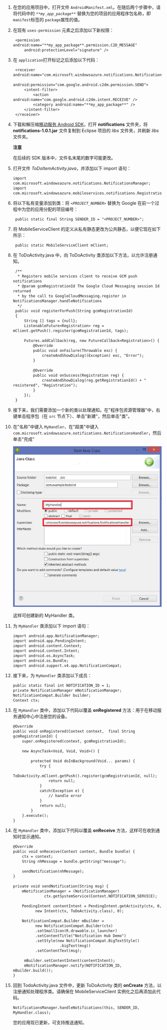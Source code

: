 1. 在您的应用项目中，打开文件  `AndroidManifest.xml`。在随后两个步骤中，请将代码中的 _`**my_app_package**`_ 替换为您的项目的应用程序包名称，即  `manifest`标签的 `package`属性的值。 

2. 在现有  `uses-permission` 元素之后添加以下新权限：

        <permission android:name="**my_app_package**.permission.C2D_MESSAGE" 
            android:protectionLevel="signature" />
<tags ms.service=""
    ms.date=""
    wacn.date=""
    />
        <uses-permission android:name="**my_app_package**.permission.C2D_MESSAGE" /> 
        <uses-permission android:name="com.google.android.c2dm.permission.RECEIVE" />
        <uses-permission android:name="android.permission.GET_ACCOUNTS" />
        <uses-permission android:name="android.permission.WAKE_LOCK" />

3. 在 `application`打开标记之后添加以下代码： 

        <receiver android:name="com.microsoft.windowsazure.notifications.NotificationsBroadcastReceiver"
            						 	android:permission="com.google.android.c2dm.permission.SEND">
            <intent-filter>
                <action android:name="com.google.android.c2dm.intent.RECEIVE" />
                <category android:name="**my_app_package**" />
            </intent-filter>
        </receiver>


4. 下载和解压缩[移动服务 Android SDK]，打开 **notifications** 文件夹，将 **notifications-1.0.1.jar** 文件复制到 Eclipse 项目的  *libs* 文件夹，并刷新  *libs* 文件夹。

    <div class="dev-callout"><b>注意</b>
	<p>在后续的 SDK 版本中，文件名末尾的数字可能更改。</p>
    </div>

5.  打开文件  *ToDoItemActivity.java*，并添加以下 import 语句：

		import com.microsoft.windowsazure.notifications.NotificationsManager;
		import com.microsoft.windowsazure.mobileservices.notifications.Registration;


6. 将以下私有变量添加到类：将 _`<PROJECT_NUMBER>`_ 替换为 Google 在前一个过程中为您的应用分配的项目编号：

		public static final String SENDER_ID = "<PROJECT_NUMBER>";

7. 将 MobileServiceClient 的定义从私有静态更改为公共静态，以便它现在如下所示：

		public static MobileServiceClient mClient;


8. 在 ToDoActivity.java 中，向 ToDoActivity 类添加以下方法，以允许注册通知。

        /**
		 * Registers mobile services client to receive GCM push notifications
		 * @param gcmRegistrationId The Google Cloud Messaging session Id returned 
		 * by the call to GoogleCloudMessaging.register in NotificationsManager.handleNotifications
		 */
		public void registerForPush(String gcmRegistrationId)
		{
			String [] tags = {null};
			ListenableFuture<Registration> reg = mClient.getPush().register(gcmRegistrationId, tags);
			
	    	Futures.addCallback(reg, new FutureCallback<Registration>() {
	    		@Override
	    		public void onFailure(Throwable exc) {
	    			createAndShowDialog((Exception) exc, "Error");
	    		}
	    		
	    		@Override
	    		public void onSuccess(Registration reg) {
	    			createAndShowDialog(reg.getRegistrationId() + " resistered", "Registration");
	    		}
	    	});
		}



9. 接下来，我们需要添加一个新的类以处理通知。在"程序包资源管理器"中，右键单击程序包（在  `src` 节点下）、单击"新建"，然后单击"类"。

10. 在"名称"中键入  `MyHandler`、在"超类"中键入  `com.microsoft.windowsazure.notifications.NotificationsHandler`，然后单击"完成"

	![](./media/mobile-services-android-get-started-push/mobile-services-android-create-class.png)

	这样可创建新的 MyHandler 类。

11. 为  `MyHandler` 类添加以下 import 语句：

		import android.app.NotificationManager;
		import android.app.PendingIntent;
		import android.content.Context;
		import android.content.Intent;
		import android.os.AsyncTask;
		import android.os.Bundle;
		import android.support.v4.app.NotificationCompat;

	
12. 接下来，为  `MyHandler` 类添加以下成员：

		public static final int NOTIFICATION_ID = 1;
		private NotificationManager mNotificationManager;
		NotificationCompat.Builder builder;
		Context ctx;


13. 在  `MyHandler` 类中，添加以下代码以覆盖 **onRegistered** 方法：用于在移动服务通知中心中注册您的设备。

		@Override
		public void onRegistered(Context context,  final String gcmRegistrationId) {
		    super.onRegistered(context, gcmRegistrationId);
	
		    new AsyncTask<Void, Void, Void>() {
		    		    	
		    	protected Void doInBackground(Void... params) {
		    		try {
		    		    ToDoActivity.mClient.getPush().register(gcmRegistrationId, null);
		    		    return null;
	    		    }
	    		    catch(Exception e) { 
			    		// handle error    		    
	    		    }
					return null;  		    
	    		}
		    }.execute();
		}



14. 在  `MyHandler` 类中，添加以下代码以覆盖 **onReceive** 方法，这样可在收到通知时显示通知。

		@Override
		public void onReceive(Context context, Bundle bundle) {
		    ctx = context;
		    String nhMessage = bundle.getString("message");
	
		    sendNotification(nhMessage);
		}
	
		private void sendNotification(String msg) {
			mNotificationManager = (NotificationManager)
		              ctx.getSystemService(Context.NOTIFICATION_SERVICE);
	
		    PendingIntent contentIntent = PendingIntent.getActivity(ctx, 0,
		          new Intent(ctx, ToDoActivity.class), 0);
	
		    NotificationCompat.Builder mBuilder =
		          new NotificationCompat.Builder(ctx)
		          .setSmallIcon(R.drawable.ic_launcher)
		          .setContentTitle("Notification Hub Demo")
		          .setStyle(new NotificationCompat.BigTextStyle()
		                     .bigText(msg))
		          .setContentText(msg);
	
		     mBuilder.setContentIntent(contentIntent);
		     mNotificationManager.notify(NOTIFICATION_ID, mBuilder.build());
		}


15. 回到 TodoActivity.java 文件中，更新 ToDoActivity 类的 **onCreate** 方法，以注册通知处理程序类。请确保在 MobileServiceClient 实例化之后再添加此代码。


		NotificationsManager.handleNotifications(this, SENDER_ID, MyHandler.class);

    您的应用现已更新，可支持推送通知。

<!-- URLs. -->
[移动服务 Android SDK]: http://aka.ms/Iajk6q
